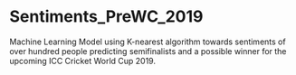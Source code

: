 # Sentiments_PreWC_2019
Machine Learning Model using K-nearest algorithm towards sentiments of over hundred people predicting semifinalists and a possible winner for the upcoming ICC Cricket World Cup 2019.
